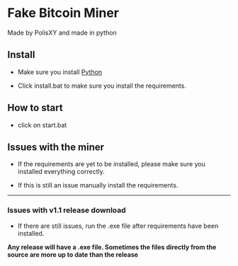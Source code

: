 # Fake Bitcoin Miner
Made by PolisXY and made in python

## Install

- Make sure you install [Python](https://python.org/download)

- Click install.bat to make sure you install the requirements.


## How to start

- click on start.bat


## Issues with the miner

- If the requirements are yet to be installed, please make sure you installed everything correctly.

- If this is still an issue manually install the requirements.

---

### Issues with v1.1 release download

- If there are still issues, run the .exe file after requirements have been installed.

**Any release will have a .exe file. Sometimes the files directly from the source are more up to date than the release**
